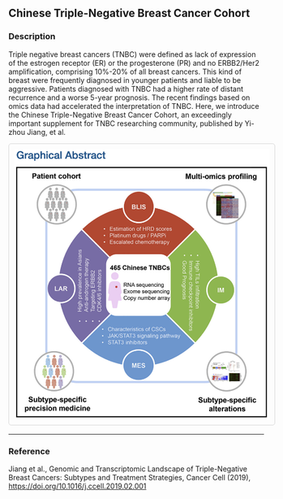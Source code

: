 ## **Chinese Triple-Negative Breast Cancer Cohort**

### **Description**

Triple negative breast cancers (TNBC) were defined as lack of  expression of the estrogen receptor (ER) or the progesterone (PR) and no ERBB2/Her2 amplification, comprising 10%-20% of all breast cancers. This kind of breast were frequently diagnosed in younger patients and liable to be aggressive. Patients diagnosed with TNBC had a higher rate of distant recurrence and a worse 5-year prognosis. The recent findings based on omics data had accelerated the interpretation of  TNBC. Here, we introduce the Chinese Triple-Negative Breast Cancer Cohort, an exceedingly  important supplement for TNBC researching community, published by Yi-zhou Jiang, et al.

<img style="border-radius: 5px; border: 1px solid #d6d6d6; padding: 10px;" src="./assets/abstract.png" alt="Graphical Abstract for TNBC Project" />

---

### **Reference**

Jiang et al., Genomic and Transcriptomic Landscape of Triple-Negative Breast Cancers: Subtypes and Treatment Strategies, Cancer Cell (2019), https://doi.org/10.1016/j.ccell.2019.02.001
